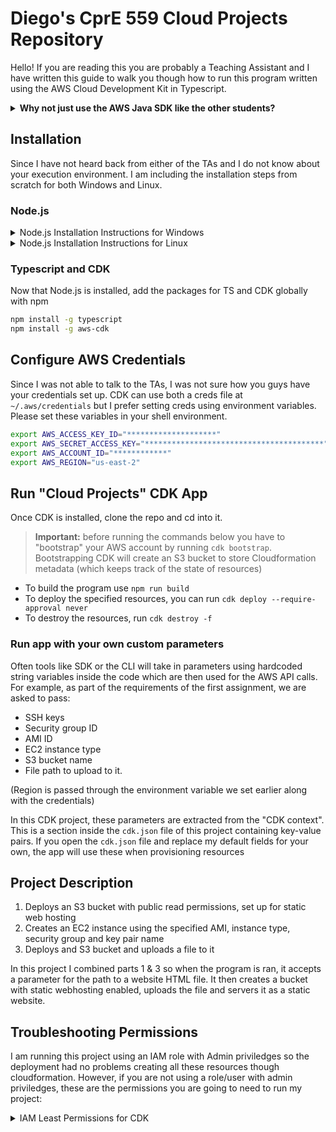# Diego's CprE 559 Cloud Projects Repository

Hello! If you are reading this you are probably a Teaching Assistant and I have written this guide to walk you though how to run this program written using the AWS Cloud Development Kit in Typescript.

<details>
  <summary><b>Why not just use the AWS Java SDK like the other students?</b></summary>

Writing code to create AWS resources in the SDK can be very tedious as you have to manually read and specify all the configuration options to use for each resource. If there are failures in the configuration of resources, the program may stop in the middle of deployment and you are forced to rely on the web console to roll back.

In contrast, the CDK library uses _Cloudformation_ in the background. When a CDK app is ran with the command `cdk deploy`, it outputs a template that tells AWS exactly how to create the cloud resources and if there are config errors, it will tell you at compilation time instead of mid deployment and in case of failures in deployment, changes can easily be rolled back running `cdk destroy`

</details>

## Installation

Since I have not heard back from either of the TAs and I do not know about your execution environment. I am including the installation steps from scratch for both Windows and Linux.

### Node.js

<details>
  <summary>Node.js Installation Instructions for Windows</summary>

1. Open **PowerShell** as Administrator
2. Install the Windows Package Manager **Chocolatey** by running

   ```powershell
   Set-ExecutionPolicy Bypass -Scope Process -Force; [System.Net.ServicePointManager]::SecurityProtocol = [System.Net.SecurityProtocolType]::Tls12; iex ((New-Object System.Net.WebClient).DownloadString('https://community.chocolatey.org/install.ps1'))
   ```

3. Install Node.js Long Term Support version using Chocolatey

   ```powershell
   choco install nodejs-lts
   ```

</details>

<details>
  <summary>Node.js Installation Instructions for Linux</summary>

1. Update apt and install curl

   ```bash
   sudo apt update && sudo apt upgrade && sudo apt install curl -y
   ```

2. Install NodeSource PPA

   ```bash
   curl -sL https://deb.nodesource.com/setup_lts.x -o /tmp/nodesource_setup.sh
   ```

3. Install Node.js

   ```bash
   sudo apt install nodejs
   ```

</details>

### Typescript and CDK

Now that Node.js is installed, add the packages for TS and CDK globally with npm

```bash
npm install -g typescript
npm install -g aws-cdk
```

## Configure AWS Credentials

Since I was not able to talk to the TAs, I was not sure how you guys have your credentials set up. CDK can use both a creds file at `~/.aws/credentials` but I prefer setting creds using environment variables. Please set these variables in your shell environment.

```bash
export AWS_ACCESS_KEY_ID="********************"
export AWS_SECRET_ACCESS_KEY="****************************************"
export AWS_ACCOUNT_ID="************"
export AWS_REGION="us-east-2"
```

## Run "Cloud Projects" CDK App

Once CDK is installed, clone the repo and cd into it.

> **Important:** before running the commands below you have to "bootstrap" your AWS account by running `cdk bootstrap`. Bootstrapping CDK will create an S3 bucket to store Cloudformation metadata (which keeps track of the state of resources)

- To build the program use `npm run build`
- To deploy the specified resources, you can run `cdk deploy --require-approval never`
- To destroy the resources, run `cdk destroy -f`

### Run app with your own custom parameters

Often tools like SDK or the CLI will take in parameters using hardcoded string variables inside the code which are then used for the AWS API calls. For example, as part of the requirements of the first assignment, we are asked to pass:

- SSH keys
- Security group ID
- AMI ID
- EC2 instance type
- S3 bucket name
- File path to upload to it.

(Region is passed through the environment variable we set earlier along with the credentials)

In this CDK project, these parameters are extracted from the "CDK context". This is a section inside the `cdk.json` file of this project containing key-value pairs. If you open the `cdk.json` file and replace my default fields for your own, the app will use these when provisioning resources

## Project Description

1. Deploys an S3 bucket with public read permissions, set up for static web hosting
2. Creates an EC2 instance using the specified AMI, instance type, security group and key pair name
3. Deploys and S3 bucket and uploads a file to it

In this project I combined parts 1 & 3 so when the program is ran, it accepts a parameter for the path to a website HTML file. It then creates a bucket with static webhosting enabled, uploads the file and servers it as a static website.

## Troubleshooting Permissions

I am running this project using an IAM role with Admin priviledges so the deployment had no problems creating all these resources though cloudformation. However, if you are not using a role/user with admin priviledges, these are the permissions you are going to need to run my project:

<details>
  <summary>IAM Least Permissions for CDK</summary>

```json
{
  "Version": "2012-10-17",
  "Statement": [
    {
      "Effect": "Allow",
      "Action": "sts:AssumeRole",
      "Resource": ["arn:aws:iam::844062109895:role/cdk-*-file-publishing-role-*", "arn:aws:iam::844062109895:role/cdk-*-lookup-role-*", "arn:aws:iam::844062109895:role/cdk-*-deploy-role-*"]
    },
    {
      "Effect": "Allow",
      "Action": [
        "cloudformation:CreateChangeSet",
        "cloudformation:DeleteChangeSet",
        "cloudformation:DeleteStack",
        "cloudformation:DescribeChangeSet",
        "cloudformation:DescribeStackEvents",
        "cloudformation:DescribeStacks",
        "cloudformation:ExecuteChangeSet",
        "cloudformation:GetTemplate"
      ],
      "Resource": "arn:aws:cloudformation:*:*:stack/CDKToolkit/*"
    },
    {
      "Effect": "Allow",
      "Action": ["iam:CreateRole", "iam:DeleteRole", "iam:GetRole", "iam:GetRolePolicy", "iam:AttachRolePolicy", "iam:DetachRolePolicy", "iam:DeleteRolePolicy", "iam:PutRolePolicy", "iam:TagRole"],
      "Resource": ["arn:aws:iam::*:policy/*", "arn:aws:iam::*:role/cdk-*"]
    },
    {
      "Effect": "Allow",
      "Action": [
        "s3:CreateBucket",
        "s3:DeleteBucket",
        "s3:PutBucketPolicy",
        "s3:DeleteBucketPolicy",
        "s3:PutBucketPublicAccessBlock",
        "s3:PutBucketVersioning",
        "s3:PutEncryptionConfiguration",
        "s3:PutLifecycleConfiguration"
      ],
      "Resource": ["arn:aws:s3:::cdk-*"]
    },
    {
      "Effect": "Allow",
      "Action": ["ssm:DeleteParameter", "ssm:GetParameter", "ssm:GetParameters", "ssm:PutParameter"],
      "Resource": ["arn:aws:ssm:*:*:parameter/cdk-bootstrap/*"]
    },
    {
      "Effect": "Allow",
      "Action": ["ecr:CreateRepository", "ecr:DeleteRepository", "ecr:DescribeRepositories", "ecr:SetRepositoryPolicy", "ecr:PutLifecyclePolicy"],
      "Resource": ["arn:aws:ecr:*:*:repository/cdk-*"]
    }
  ]
}
```

</details>

